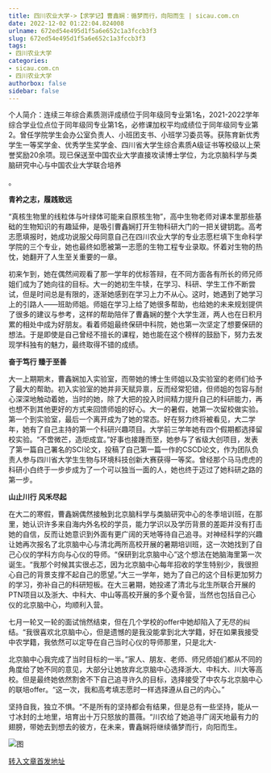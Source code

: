```yaml
---
title: 四川农业大学->【求学记】曹鑫娴：循梦而行，向阳而生 | sicau.com.cn
date: 2022-12-02 01:22:04.824008
urlname: 672ed54e495d1f5a6e652c1a3fccb3f3
slug: 672ed54e495d1f5a6e652c1a3fccb3f3
tags: 
- 四川农业大学
categories:
- sicau.com.cn
- 四川农业大学
authorbox: false
sidebar: false
---
```

个人简介：连续三年综合素质测评成绩位于同年级同专业第1名，2021-2022学年综合学业位点位于同年级同专业第1名，必修课加权平均成绩位于同年级同专业第2。曾任学院学生会办公室负责人、小班团支书、小班学习委员等。获陈育新优秀学生一等奖学金、优秀学生奖学金、四川省大学生综合素质A级证书等校级以上荣誉奖励20余项。现已保送至中国农业大学直接攻读博士学位，为北京脑科学与类脑研究中心与中国农业大学联合培养
<!--more-->
。  

**青衿之志，履践致远**

“真核生物里的线粒体与叶绿体可能来自原核生物”，高中生物老师对课本里那些基础的生物知识的有趣延伸，是吸引曹鑫娴打开生物科研大门的一把关键钥匙。高考志愿填报时，她成功说服父母同意自己在四川农业大学的专业志愿栏填下生命科学学院的三个专业，她也最终如愿被第一志愿的生物工程专业录取。怀着对生物的热忱，她翻开了人生至关重要的一章。

初来乍到，她在偶然间观看了那一学年的优标答辩，在不同方面各有所长的师兄师姐们成为了她向往的目标。大一的她初生牛犊，在学习、科研、学生工作不断尝试，但是时间总是有限的，逐渐她感到在学习上力不从心。这时，她遇到了她学习上的引路人——班助师姐。师姐在学习上给了她很多帮助，也给她的未来规划提供了很多的建议与参考，这样的帮助陪伴了曹鑫娴的整个大学生涯，两人也在日积月累的相处中成为好朋友。看着师姐最终保研中科院，她也第一次坚定了想要保研的想法。于是即使是自己曾经不擅长的课程，她也能在这个榜样的鼓励下，努力去发现学科独有的魅力，最终取得不错的成绩。

**奋于笃行 臻于至善**

大一上期期末，曹鑫娴加入实验室，而带她的博士生师姐以及实验室的老师们给予了最大的帮助。初入实验室的她并非天赋异禀，反而经常犯错，但师姐的包容与耐心深深地触动着她，当时的她，除了大把的投入时间精力提升自己的科研能力，再也想不到其他更好的方式来回馈师姐的好心。大一的暑假，她第一次留校做实验。第一个到实验室，最后一个离开成为了她的常态。好在努力终将被看见，大二学年，她有了自己主持的第一个科研兴趣项目。大学前三学年她有四个假期都选择留校实验。“不啻微芒，造炬成宜。”好事也接踵而至，她参与了省级大创项目，发表了第一篇自己署名的SCI论文，投稿了自己第一篇一作的CSCD论文，作为团队负责人参与四川省大学生生物与环境科技创新大赛获得一等奖。曾经那个马马虎虎的科研小白终于一步步成为了一个可以独当一面的人，她也终于迈过了她科研之路的第一步。

**山止川行 风禾尽起**

在大二的寒假，曹鑫娴偶然接触到北京脑科学与类脑研究中心的冬季培训班，在那里，她认识许多来自海内外名校的学员，能力学识以及学历背景的差距并没有打击她的自信，反而让她意识到外面有更广阔的天地等待自己追寻。对神经科学的兴趣让她再次报名了北京脑中心与清北两所高校开展的暑期培训班，这一次她找到了自己心仪的学科方向与心仪的导师。“保研到北京脑中心”这个想法在她脑海里第一次诞生。“我那个时候其实很忐忑，因为北京脑中心每年招收的学生特别少，我很担心自己的背景支撑不起自己的愿望。”大三一学年，她为了自己的这个目标更加努力的学习，弥补自己的科研短板。在大三暑期，她投递了清北与北生所联合开展的PTN项目以及浙大、中科大、中山等高校开展的多个夏令营，当然也包括自己心仪的北京脑中心，均顺利入营。

七月一轮又一轮的面试悄然结束，但在几个学校的offer中她却陷入了无尽的纠结。“我很喜欢北京脑中心，但是遗憾的是我没能拿到北大学籍，好在如果我接受中农学籍，我依然可以定导在自己当时心仪的导师那里，只是北大-

北京脑中心我完成了当时目标的一半。”家人、朋友、老师、师兄师姐们都从不同的角度给了她不同的意见，大部分让她放弃北京脑中心选择浙大、中科大、川大等高校。但是最终她依然割舍不下自己追寻许久的目标，选择接受了中农与北京脑中心的联培offer。“这一次，我和高考填志愿时一样选择遵从自己的内心。”

坚持自我，独立不惧。“不是所有的坚持都会有结果，但是总有一些坚持，能从一寸冰封的土地里，培育出十万只怒放的蔷薇。“川农给了她追寻广阔天地最有力的翅膀，带她去到想去的彼方，在未来，曹鑫娴将继续循梦而行，向阳而生。

![图](https://news.sicau.edu.cn/__local/C/E6/5A/B1A17CAF535D5CC32407B87577A_8269F9DD_7A7CA.jpg)

[转入文章首发地址](https://news.sicau.edu.cn/info/1078/70424.htm)